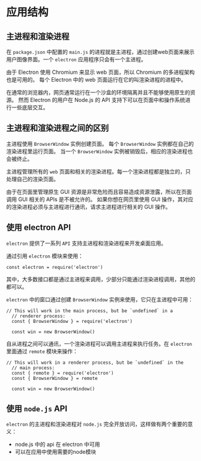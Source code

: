 # 应用结构

## 主进程和渲染进程

在 `package.json` 中配置的 `main.js` 的进程就是主进程，通过创建web页面来展示用户图像界面。一个 `electron` 应用程序只会有一个主进程。

由于 Electron 使用 Chromium 来显示 web 页面，所以 Chromium 的多进程架构也是可用的。 每个 Electron 中的 web 页面运行在它的叫渲染进程的进程中。

在通常的浏览器内，网页通常运行在一个沙盒的环境隔离并且不能够使用原生的资源。 然而 Electron 的用户在 Node.js 的 API 支持下可以在页面中和操作系统进行一些底层交互。

## 主进程和渲染进程之间的区别

主进程使用 `BrowserWindow` 实例创建页面。 每个 `BrowserWindow` 实例都在自己的渲染进程里运行页面。 当一个 `BrowserWindow` 实例被销毁后，相应的渲染进程也会被终止。

主进程管理所有的 `web` 页面和相关的渲染进程。每一个渲染进程都是独立的，只处理自己的渲染页面。

由于在页面里管理原生 GUI 资源是非常危险而且容易造成资源泄露，所以在页面调用 GUI 相关的 APIs 是不被允许的。 如果你想在网页里使用 GUI 操作，其对应的渲染进程必须与主进程进行通讯，请求主进程进行相关的 GUI 操作。

## 使用 electron API

`electron` 提供了一系列 `API` 支持主进程和渲染进程来开发桌面应用。


通过引用 `electron` 模块来使用：
```
const electron = require('electron')
```

其中，大多数接口都是通过主进程来调用，少部分只能通过渲染进程调用，其他的都可以。

`electron` 中的窗口通过创建 `BrowserWindow` 实例来使用，它只在主进程中可用：
```
// This will work in the main process, but be `undefined` in a
  // renderer process:
  const { BrowserWindow } = require('electron')
  
  const win = new BrowserWindow()
```

自从进程之间可以通讯，一个渲染进程可以调用主进程来执行任务。在 `electron` 里面通过 `remote` 模块来操作：
```
// This will work in a renderer process, but be `undefined` in the
  // main process:
  const { remote } = require('electron')
  const { BrowserWindow } = remote
  
  const win = new BrowserWindow()
```

## 使用 `node.js` API

`electron` 的主进程和渲染进程对 `node.js` 完全开放访问，这样做有两个重要的意义：
- node.js 中的 api 在 electron 中可用
- 可以在应用中使用需要的node模块
